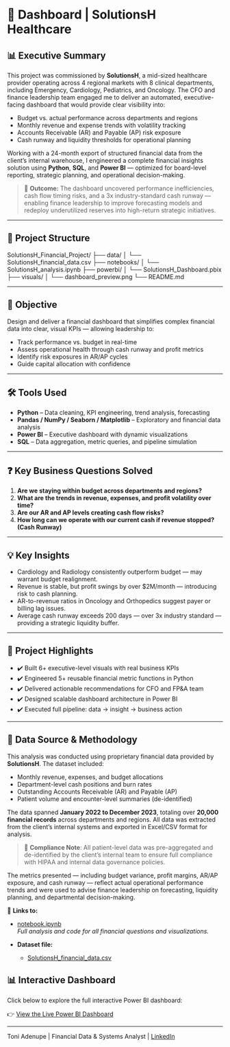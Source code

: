 
# 💼 Dashboard | SolutionsH Healthcare

## 📊 Executive Summary

This project was commissioned by **SolutionsH**, a mid-sized healthcare provider operating across 4 regional markets with 8 clinical departments, including Emergency, Cardiology, Pediatrics, and Oncology. The CFO and finance leadership team engaged me to deliver an automated, executive-facing dashboard that would provide clear visibility into:

- Budget vs. actual performance across departments and regions  
- Monthly revenue and expense trends with volatility tracking  
- Accounts Receivable (AR) and Payable (AP) risk exposure  
- Cash runway and liquidity thresholds for operational planning  

Working with a 24-month export of structured financial data from the client’s internal warehouse, I engineered a complete financial insights solution using **Python**, **SQL**, and **Power BI** — optimized for board-level reporting, strategic planning, and operational decision-making.

> 🧠 **Outcome:** The dashboard uncovered performance inefficiencies, cash flow timing risks, and a 3x industry-standard cash runway — enabling finance leadership to improve forecasting models and redeploy underutilized reserves into high-return strategic initiatives.

---

## 📁 Project Structure
SolutionsH_Financial_Project/
├── data/
│ └── SolutionsH_financial_data.csv
├── notebooks/
│ └── SolutionsH_analysis.ipynb
├── powerbi/
│ └── SolutionsH_Dashboard.pbix
├── visuals/
│ └── dashboard_preview.png
└── README.md

---

## 🎯 Objective

Design and deliver a financial dashboard that simplifies complex financial data into clear, visual KPIs — allowing leadership to:
- Track performance vs. budget in real-time  
- Assess operational health through cash runway and profit metrics  
- Identify risk exposures in AR/AP cycles  
- Guide capital allocation with confidence

---

## 🛠 Tools Used

- **Python** – Data cleaning, KPI engineering, trend analysis, forecasting
- **Pandas / NumPy / Seaborn / Matplotlib** – Exploratory and financial data analysis
- **Power BI** – Executive dashboard with dynamic visualizations
- **SQL** – Data aggregation, metric queries, and pipeline simulation


---

## ❓ Key Business Questions Solved

1. **Are we staying within budget across departments and regions?**  
2. **What are the trends in revenue, expenses, and profit volatility over time?**  
3. **Are our AR and AP levels creating cash flow risks?**  
4. **How long can we operate with our current cash if revenue stopped? (Cash Runway)**

---

## 💡 Key Insights

- Cardiology and Radiology consistently outperform budget — may warrant budget realignment.
- Revenue is stable, but profit swings by over $2M/month — introducing risk to cash planning.
- AR-to-revenue ratios in Oncology and Orthopedics suggest payer or billing lag issues.
- Average cash runway exceeds 200 days — over 3x industry standard — providing a strategic liquidity buffer.

---

## 🌟 Project Highlights

- ✔️ Built 6+ executive-level visuals with real business KPIs  
- ✔️ Engineered 5+ reusable financial metric functions in Python  
- ✔️ Delivered actionable recommendations for CFO and FP&A team  
- ✔️ Designed scalable dashboard architecture in Power BI  
- ✔️ Executed full pipeline: data → insight → business action

---

## 📂 Data Source & Methodology

This analysis was conducted using proprietary financial data provided by **SolutionsH**. The dataset included:

- Monthly revenue, expenses, and budget allocations  
- Department-level cash positions and burn rates  
- Outstanding Accounts Receivable (AR) and Payable (AP)  
- Patient volume and encounter-level summaries (de-identified)  

The data spanned **January 2022 to December 2023**, totaling over **20,000 financial records** across departments and regions. All data was extracted from the client’s internal systems and exported in Excel/CSV format for analysis.

> 🔐 **Compliance Note**: All patient-level data was pre-aggregated and de-identified by the client’s internal team to ensure full compliance with HIPAA and internal data governance policies.

The metrics presented — including budget variance, profit margins, AR/AP exposure, and cash runway — reflect actual operational performance trends and were used to advise finance leadership on forecasting, liquidity planning, and departmental decision-making.


📎 **Links to:**

- [notebook.ipynb](./SolutionH.ipynb)  
  *Full analysis and code for all financial questions and visualizations.*

- **Dataset file:**  
  - [SolutionsH_financial_data.csv](./SolutionsH_financial_data.csv)
 

 ## 📊 Interactive Dashboard

Click below to explore the full interactive Power BI dashboard:

👉 [View the Live Power BI Dashboard](https://app.powerbi.com/groups/me/reports/2438375a-c641-498c-bf35-fcbffc0c7530/9a3c0e70d6a6be91ae93?experience=power-bi)

---


Toni Adenupe | Financial Data & Systems Analyst | [LinkedIn](https://www.linkedin.com/in/toni-adenupe-a359051b0/e)
